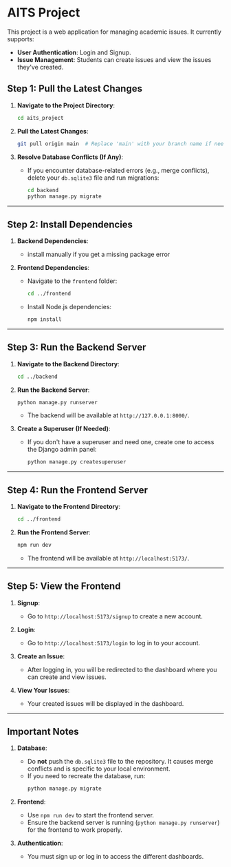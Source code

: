 
# AITS Project

This project is a web application for managing academic issues. It currently supports:
- **User Authentication**: Login and Signup.
- **Issue Management**: Students can create issues and view the issues they've created.



## Step 1: Pull the Latest Changes

1. **Navigate to the Project Directory**:
   ```bash
   cd aits_project
   ```

2. **Pull the Latest Changes**:
   ```bash
   git pull origin main  # Replace 'main' with your branch name if needed
   ```

3. **Resolve Database Conflicts (If Any)**:
   - If you encounter database-related errors (e.g., merge conflicts), delete your `db.sqlite3` file and run migrations:
     ```bash
     cd backend
     python manage.py migrate
     ```

---

## Step 2: Install Dependencies

1. **Backend Dependencies**:
   - install manually if you get a missing package error

3. **Frontend Dependencies**:
   - Navigate to the `frontend` folder:
     ```bash
     cd ../frontend
     ```
   - Install Node.js dependencies:
     ```bash
     npm install
     ```

---

## Step 3: Run the Backend Server

1. **Navigate to the Backend Directory**:
   ```bash
   cd ../backend
   ```

2. **Run the Backend Server**:
   ```bash
   python manage.py runserver
   ```
   - The backend will be available at `http://127.0.0.1:8000/`.

3. **Create a Superuser (If Needed)**:
   - If you don't have a superuser and need one, create one to access the Django admin panel:
     ```bash
     python manage.py createsuperuser
     ```

---

## Step 4: Run the Frontend Server

1. **Navigate to the Frontend Directory**:
   ```bash
   cd ../frontend
   ```

2. **Run the Frontend Server**:
   ```bash
   npm run dev
   ```
   - The frontend will be available at `http://localhost:5173/`.

---

## Step 5: View the Frontend

1. **Signup**:
   - Go to `http://localhost:5173/signup` to create a new account.

2. **Login**:
   - Go to `http://localhost:5173/login` to log in to your account.

3. **Create an Issue**:
   - After logging in, you will be redirected to the dashboard where you can create and view issues.

4. **View Your Issues**:
   - Your created issues will be displayed in the dashboard.

---




## Important Notes

1. **Database**:
   - Do **not** push the `db.sqlite3` file to the repository. It causes merge conflicts and is specific to your local environment.
   - If you need to recreate the database, run:
     ```bash
     python manage.py migrate


3. **Frontend**:
   - Use `npm run dev` to start the frontend server.
   - Ensure the backend server is running (`python manage.py runserver`) for the frontend to work properly.

4. **Authentication**:
   - You must sign up or log in to access the different dashboards.

